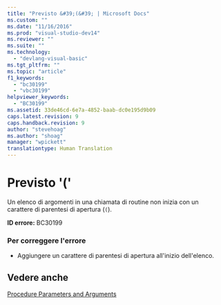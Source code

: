 ```yaml
---
title: "Previsto &#39;(&#39; | Microsoft Docs"
ms.custom: ""
ms.date: "11/16/2016"
ms.prod: "visual-studio-dev14"
ms.reviewer: ""
ms.suite: ""
ms.technology: 
  - "devlang-visual-basic"
ms.tgt_pltfrm: ""
ms.topic: "article"
f1_keywords: 
  - "bc30199"
  - "vbc30199"
helpviewer_keywords: 
  - "BC30199"
ms.assetid: 33de46cd-6e7a-4852-baab-dc0e195d9b09
caps.latest.revision: 9
caps.handback.revision: 9
author: "stevehoag"
ms.author: "shoag"
manager: "wpickett"
translationtype: Human Translation
---
```

# Previsto &#39;(&#39;
Un elenco di argomenti in una chiamata di routine non inizia con un carattere di parentesi di apertura \(`(`\).  
  
 **ID errore:** BC30199  
  
### Per correggere l'errore  
  
-   Aggiungere un carattere di parentesi di apertura all'inizio dell'elenco.  
  
## Vedere anche  
 [Procedure Parameters and Arguments](../../visual-basic/programming-guide/language-features/procedures/procedure-parameters-and-arguments.md)